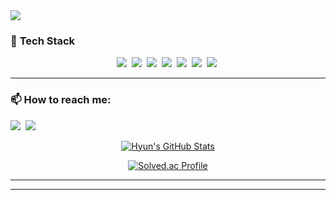 <img src="https://capsule-render.vercel.app/api?type=waving&color=auto&height=280&section=header&text=Hyun's%20Profile&fontSize=80&animation=fadeIn&fontAlignY=38&desc=꿈을%20향해%20나아가는%20개발자%20최현섭입니다.&descAlignY=51&descAlign=62" />

### 🔧 **Tech Stack**

<p align="center">
  <img src="https://img.shields.io/badge/Java-007396?style=flat&logo=Java&logoColor=white"/>&nbsp
  <img src="https://img.shields.io/badge/Spring-6DB33F?style=flat&logo=spring&logoColor=white" />&nbsp
  <img src="https://img.shields.io/badge/JavaScript-F7DF1E?style=flat&logo=javascript&logoColor=black" />&nbsp
  <img src="https://img.shields.io/badge/HTML5-E34F26?style=flat&logo=html5&logoColor=white" />&nbsp
  <img src="https://img.shields.io/badge/CSS-1572B6?style=flat&logo=css&logoColor=white" />&nbsp
  <img src="https://img.shields.io/badge/Oracle-F80000?style=flat&logo=oracle&logoColor=white" />&nbsp
  <img src="https://img.shields.io/badge/html5-#E34F26?style=flat&logo=html5&logoColor=white" />&nbsp
</p>

---

### 📫 **How to reach me:**

<p align="left">
  <a href="mailto:chs010604@gmail.com"><img src="https://img.shields.io/badge/Gmail-D14836?style=flat&logo=gmail&logoColor=white" /></a>&nbsp
  <a href="mailto:chs010604@naver.com"><img src="https://img.shields.io/badge/Naver-03C75A?style=flat&logo=naver&logoColor=white" /></a>&nbsp
</p>

<p align="center">
  <a href="https://github.com/hyun1358">
    <img src="https://github-readme-stats.vercel.app/api?username=hyun1358&count_private=true&show_icons=true&theme=solarized-dark" alt="Hyun's GitHub Stats" />
  </a>
</p>
<p align="center">
  <a href="https://solved.ac/profile/chs010604">
    <img src="http://mazassumnida.wtf/api/v2/generate_badge?boj=chs010604" alt="Solved.ac Profile" />
  </a>
</p>

---


---

